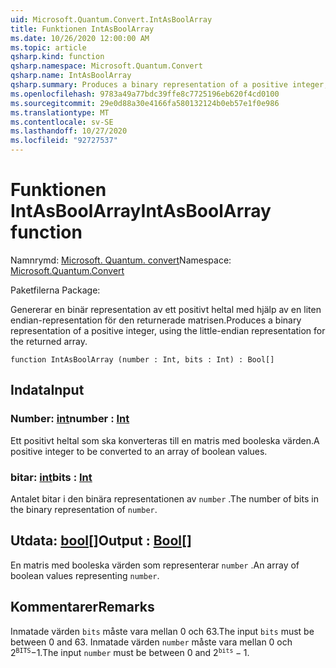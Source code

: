 ```yaml
---
uid: Microsoft.Quantum.Convert.IntAsBoolArray
title: Funktionen IntAsBoolArray
ms.date: 10/26/2020 12:00:00 AM
ms.topic: article
qsharp.kind: function
qsharp.namespace: Microsoft.Quantum.Convert
qsharp.name: IntAsBoolArray
qsharp.summary: Produces a binary representation of a positive integer, using the little-endian representation for the returned array.
ms.openlocfilehash: 9783a49a77bdc39ffe8c7725196eb620f4cd0100
ms.sourcegitcommit: 29e0d88a30e4166fa580132124b0eb57e1f0e986
ms.translationtype: MT
ms.contentlocale: sv-SE
ms.lasthandoff: 10/27/2020
ms.locfileid: "92727537"
---
```

# <a name="intasboolarray-function"></a><span data-ttu-id="ab7e0-102">Funktionen IntAsBoolArray</span><span class="sxs-lookup"><span data-stu-id="ab7e0-102">IntAsBoolArray function</span></span>

<span data-ttu-id="ab7e0-103">Namnrymd: [Microsoft. Quantum. convert](xref:Microsoft.Quantum.Convert)</span><span class="sxs-lookup"><span data-stu-id="ab7e0-103">Namespace: [Microsoft.Quantum.Convert](xref:Microsoft.Quantum.Convert)</span></span>

<span data-ttu-id="ab7e0-104">Paketfilerna [](https://nuget.org/packages/)</span><span class="sxs-lookup"><span data-stu-id="ab7e0-104">Package: [](https://nuget.org/packages/)</span></span>


<span data-ttu-id="ab7e0-105">Genererar en binär representation av ett positivt heltal med hjälp av en liten endian-representation för den returnerade matrisen.</span><span class="sxs-lookup"><span data-stu-id="ab7e0-105">Produces a binary representation of a positive integer, using the little-endian representation for the returned array.</span></span>

```qsharp
function IntAsBoolArray (number : Int, bits : Int) : Bool[]
```


## <a name="input"></a><span data-ttu-id="ab7e0-106">Indata</span><span class="sxs-lookup"><span data-stu-id="ab7e0-106">Input</span></span>

### <a name="number--int"></a><span data-ttu-id="ab7e0-107">Number: [int](xref:microsoft.quantum.lang-ref.int)</span><span class="sxs-lookup"><span data-stu-id="ab7e0-107">number : [Int](xref:microsoft.quantum.lang-ref.int)</span></span>

<span data-ttu-id="ab7e0-108">Ett positivt heltal som ska konverteras till en matris med booleska värden.</span><span class="sxs-lookup"><span data-stu-id="ab7e0-108">A positive integer to be converted to an array of boolean values.</span></span>


### <a name="bits--int"></a><span data-ttu-id="ab7e0-109">bitar: [int](xref:microsoft.quantum.lang-ref.int)</span><span class="sxs-lookup"><span data-stu-id="ab7e0-109">bits : [Int](xref:microsoft.quantum.lang-ref.int)</span></span>

<span data-ttu-id="ab7e0-110">Antalet bitar i den binära representationen av `number` .</span><span class="sxs-lookup"><span data-stu-id="ab7e0-110">The number of bits in the binary representation of `number`.</span></span>



## <a name="output--bool"></a><span data-ttu-id="ab7e0-111">Utdata: [bool](xref:microsoft.quantum.lang-ref.bool)[]</span><span class="sxs-lookup"><span data-stu-id="ab7e0-111">Output : [Bool](xref:microsoft.quantum.lang-ref.bool)[]</span></span>

<span data-ttu-id="ab7e0-112">En matris med booleska värden som representerar `number` .</span><span class="sxs-lookup"><span data-stu-id="ab7e0-112">An array of boolean values representing `number`.</span></span>

## <a name="remarks"></a><span data-ttu-id="ab7e0-113">Kommentarer</span><span class="sxs-lookup"><span data-stu-id="ab7e0-113">Remarks</span></span>

<span data-ttu-id="ab7e0-114">Inmatade värden `bits` måste vara mellan 0 och 63.</span><span class="sxs-lookup"><span data-stu-id="ab7e0-114">The input `bits` must be between 0 and 63.</span></span>
<span data-ttu-id="ab7e0-115">Inmatade värden `number` måste vara mellan 0 och $2 ^ {\texttt{BITS}}-$1.</span><span class="sxs-lookup"><span data-stu-id="ab7e0-115">The input `number` must be between 0 and $2^{\texttt{bits}} - 1$.</span></span>